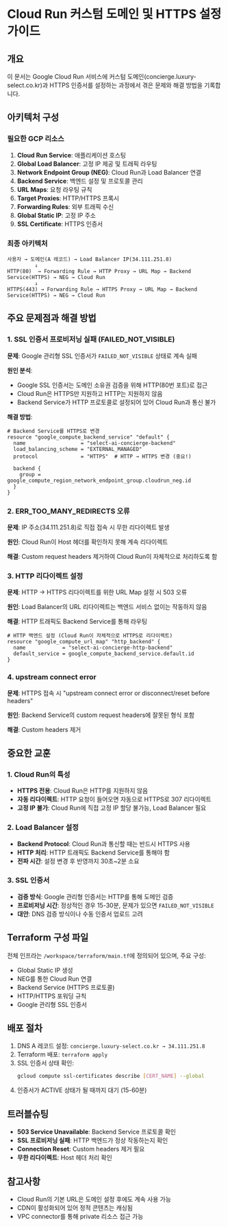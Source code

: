# Cloud Run 커스텀 도메인 및 HTTPS 설정 가이드

## 개요
이 문서는 Google Cloud Run 서비스에 커스텀 도메인(concierge.luxury-select.co.kr)과 HTTPS 인증서를 설정하는 과정에서 겪은 문제와 해결 방법을 기록합니다.

## 아키텍처 구성

### 필요한 GCP 리소스
1. **Cloud Run Service**: 애플리케이션 호스팅
2. **Global Load Balancer**: 고정 IP 제공 및 트래픽 라우팅
3. **Network Endpoint Group (NEG)**: Cloud Run과 Load Balancer 연결
4. **Backend Service**: 백엔드 설정 및 프로토콜 관리
5. **URL Maps**: 요청 라우팅 규칙
6. **Target Proxies**: HTTP/HTTPS 프록시
7. **Forwarding Rules**: 외부 트래픽 수신
8. **Global Static IP**: 고정 IP 주소
9. **SSL Certificate**: HTTPS 인증서

### 최종 아키텍처
```
사용자 → 도메인(A 레코드) → Load Balancer IP(34.111.251.8)
         ↓
HTTP(80)  → Forwarding Rule → HTTP Proxy → URL Map → Backend Service(HTTPS) → NEG → Cloud Run
         ↓
HTTPS(443) → Forwarding Rule → HTTPS Proxy → URL Map → Backend Service(HTTPS) → NEG → Cloud Run
```

## 주요 문제점과 해결 방법

### 1. SSL 인증서 프로비저닝 실패 (FAILED_NOT_VISIBLE)

**문제**: Google 관리형 SSL 인증서가 `FAILED_NOT_VISIBLE` 상태로 계속 실패

**원인 분석**:
- Google SSL 인증서는 도메인 소유권 검증을 위해 HTTP(80번 포트)로 접근
- Cloud Run은 HTTPS만 지원하고 HTTP는 지원하지 않음
- Backend Service가 HTTP 프로토콜로 설정되어 있어 Cloud Run과 통신 불가

**해결 방법**:
```hcl
# Backend Service를 HTTPS로 변경
resource "google_compute_backend_service" "default" {
  name                  = "select-ai-concierge-backend"
  load_balancing_scheme = "EXTERNAL_MANAGED"
  protocol              = "HTTPS"  # HTTP → HTTPS 변경 (중요!)
  
  backend {
    group = google_compute_region_network_endpoint_group.cloudrun_neg.id
  }
}
```

### 2. ERR_TOO_MANY_REDIRECTS 오류

**문제**: IP 주소(34.111.251.8)로 직접 접속 시 무한 리다이렉트 발생

**원인**: Cloud Run이 Host 헤더를 확인하지 못해 계속 리다이렉트

**해결**: Custom request headers 제거하여 Cloud Run이 자체적으로 처리하도록 함

### 3. HTTP 리다이렉트 설정

**문제**: HTTP → HTTPS 리다이렉트를 위한 URL Map 설정 시 503 오류

**원인**: Load Balancer의 URL 리다이렉트는 백엔드 서비스 없이는 작동하지 않음

**해결**: HTTP 트래픽도 Backend Service를 통해 라우팅
```hcl
# HTTP 백엔드 설정 (Cloud Run이 자체적으로 HTTPS로 리다이렉트)
resource "google_compute_url_map" "http_backend" {
  name            = "select-ai-concierge-http-backend"
  default_service = google_compute_backend_service.default.id
}
```

### 4. upstream connect error

**문제**: HTTPS 접속 시 "upstream connect error or disconnect/reset before headers"

**원인**: Backend Service의 custom request headers에 잘못된 형식 포함

**해결**: Custom headers 제거

## 중요한 교훈

### 1. Cloud Run의 특성
- **HTTPS 전용**: Cloud Run은 HTTP를 지원하지 않음
- **자동 리다이렉트**: HTTP 요청이 들어오면 자동으로 HTTPS로 307 리다이렉트
- **고정 IP 불가**: Cloud Run에 직접 고정 IP 할당 불가능, Load Balancer 필요

### 2. Load Balancer 설정
- **Backend Protocol**: Cloud Run과 통신할 때는 반드시 HTTPS 사용
- **HTTP 처리**: HTTP 트래픽도 Backend Service를 통해야 함
- **전파 시간**: 설정 변경 후 반영까지 30초~2분 소요

### 3. SSL 인증서
- **검증 방식**: Google 관리형 인증서는 HTTP를 통해 도메인 검증
- **프로비저닝 시간**: 정상적인 경우 15-30분, 문제가 있으면 `FAILED_NOT_VISIBLE`
- **대안**: DNS 검증 방식이나 수동 인증서 업로드 고려

## Terraform 구성 파일

전체 인프라는 `/workspace/terraform/main.tf`에 정의되어 있으며, 주요 구성:
- Global Static IP 생성
- NEG를 통한 Cloud Run 연결
- Backend Service (HTTPS 프로토콜)
- HTTP/HTTPS 포워딩 규칙
- Google 관리형 SSL 인증서

## 배포 절차

1. DNS A 레코드 설정: `concierge.luxury-select.co.kr → 34.111.251.8`
2. Terraform 배포: `terraform apply`
3. SSL 인증서 상태 확인: 
   ```bash
   gcloud compute ssl-certificates describe [CERT_NAME] --global
   ```
4. 인증서가 ACTIVE 상태가 될 때까지 대기 (15-60분)

## 트러블슈팅

- **503 Service Unavailable**: Backend Service 프로토콜 확인
- **SSL 프로비저닝 실패**: HTTP 백엔드가 정상 작동하는지 확인
- **Connection Reset**: Custom headers 제거 필요
- **무한 리다이렉트**: Host 헤더 처리 확인

## 참고사항

- Cloud Run의 기본 URL은 도메인 설정 후에도 계속 사용 가능
- CDN이 활성화되어 있어 정적 콘텐츠는 캐싱됨
- VPC connector를 통해 private 리소스 접근 가능